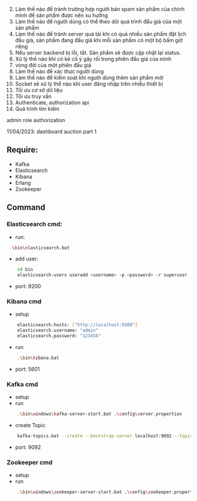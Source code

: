 2. Làm thế nào để tránh trường hợp người bán spam sản phẩm của chính mình để sản phẩm được nên xu hướng
3. Làm thế nào để người dùng có thể theo dõi quá trình đấu giá của một sản phẩm
4. Làm thế nào để tránh server quá tải khi có quá nhiều sản phẩm đặt lịch đấu giá, sản phẩm đang đấu giá khi mỗi sản phẩm có một bộ bấm giờ riêng
5. Nếu server backend bị lỗi, tắt. Sản phẩm sẽ được cập nhật lại status.
6. Xử lý thế nào khi có kẻ cố ý gây rối trong phiên đấu giá của mình
7. vòng đời của một phiên đấu giá
8. Làm thế nào để xác thực người dùng
9. Làm thế nào để kiểm soát khi người dùng thêm sản phẩm mới
10. Socket sẽ xử lý thể nào khi user đăng nhập trên nhiều thiết bị
11. Tối ưu cơ sở dữ liệu
12. Tối ưu truy vấn
13. Authenticate, authorization api
14. Quá trình tìm kiếm

admin role authorization

11/04/2023: dashboard auction part 1

## Require: 
- Kafka
- Elasticsearch
- Kibana
- Erlang
- Zookeeper

## Command

### Elasticsearch cmd:

- run:

```bash
 .\bin\elasticsearch.bat
```

- add user:

```bash
    cd bin
    elasticsearch-users useradd <username> -p <password> -r superuser
```
- port: 9200
### Kibana cmd
- setup
```bash
    elasticsearch.hosts: ["http://localhost:9200"]
    elasticsearch.username: "admin"
    elasticsearch.password: "123456"
```
- run
```bash
    .\bin\kibana.bat
```
- port: 5601

### Kafka cmd
- setup
- run
```bash
    .\bin\windows\kafka-server-start.bat .\config\server.properties

```
- create Topic
```bash
    kafka-topics.bat --create --bootstrap-server localhost:9092 --topic test
```
- port: 9092
### Zookeeper cmd
- setup
- run
```bash
    .\bin\windows\zookeeper-server-start.bat .\config\zookeeper.properties

```